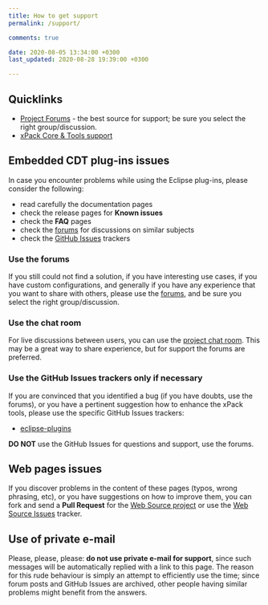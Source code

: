 ```yaml
---
title: How to get support
permalink: /support/

comments: true

date: 2020-08-05 13:34:00 +0300
last_updated: 2020-08-28 19:39:00 +0300

---
```


## Quicklinks

- [Project Forums](https://www.tapatalk.com/groups/xpack/) - the best source
  for support; be sure you select the right group/discussion.
- [xPack Core & Tools support](https://xpack.github.io/support/)

## Embedded CDT plug-ins issues

In case you encounter problems while using the Eclipse plug-ins, please
consider the following:

- read carefully the documentation pages
- check the release pages for **Known issues**
- check the **FAQ** pages
- check the [forums](https://www.tapatalk.com/groups/xpack/) for
  discussions on similar subjects
- check the [GitHub Issues](https://github.com/eclipse-embed-cdt/eclipse-plugins/issues) trackers

### Use the forums

If you still could not find a solution, if you have interesting use
cases, if you have custom configurations, and generally if you have
any experience that you want to share with others, please use the
[forums](https://www.tapatalk.com/groups/xpack/), and be sure you
select the right group/discussion.

### Use the chat room

For live discussions between users, you can use the
[project chat room](https://gitter.im/xpack/community).
This may be a great way to share experience, but for support
the forums are preferred.

### Use the GitHub Issues trackers only if necessary

If you are convinced that you identified a bug (if you have doubts,
use the forums), or you have a pertinent suggestion how to enhance
the xPack tools, please use the specific GitHub Issues trackers:

- [eclipse-plugins](https://github.com/eclipse-embed-cdt/eclipse-plugins/issues/)

**DO NOT** use the GitHub Issues for questions and support, use the forums.

## Web pages issues

If you discover problems in the content of these pages (typos,
wrong phrasing, etc), or you have suggestions on how to improve them,
you can fork and send a **Pull Request** for the
[Web Source project](https://github.com/gnu-mcu-eclipse/web-jekyll/)
or use the
[Web Source Issues](https://github.com/gnu-mcu-eclipse/web-jekyll/issues/) tracker.

## Use of private e-mail

Please, please, please: **do not use private e-mail for support**,
since such messages will be automatically replied with a link to this page.
The reason for this rude behaviour is simply an attempt to efficiently use
the time; since forum posts and GitHub Issues are archived, other people
having similar problems might benefit from the answers.
